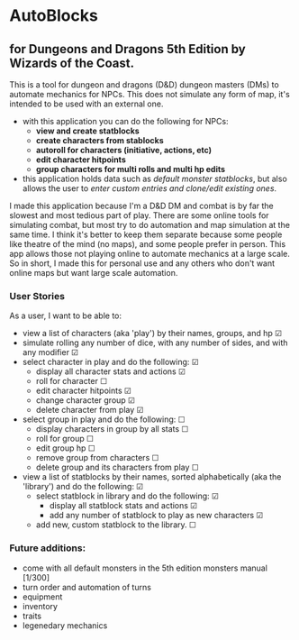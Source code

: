 # AutoBlocks
## for Dungeons and Dragons 5th Edition by Wizards of the Coast.
<p>
This is a tool for dungeon and dragons (D&D) dungeon masters (DMs) to automate mechanics for NPCs. This does not 
simulate any form of map, it's intended to be used with an external one.
</p>

- with this application you can do the following for NPCs:
  - **view and create statblocks**
  - **create characters from stablocks**
  - **autoroll for characters (initiative, actions, etc)**
  - **edit character hitpoints**
  - **group characters for multi rolls and multi hp edits**
- this application holds data such as *default monster statblocks*, but also allows the user to *enter custom entries 
and clone/edit existing ones*.
<p>
I made this application because I'm a D&D DM and combat is by far the slowest and most tedious part of play. There are 
some online tools for simulating combat, but most try to do automation and map simulation at the same time. I think 
it's better to keep them separate because some people like theatre of the mind (no maps), and some people prefer in 
person. This app allows those not playing online to automate mechanics at a large scale. So in short, I made this for 
personal use and any others who don't want online maps but want large scale automation. 
</p>

### User Stories
<p>
As a user, I want to be able to:
</p>

- view a list of characters (aka 'play') by their names, groups, and hp ☑
- simulate rolling any number of dice, with any number of sides, and with any modifier ☑
- select character in play and do the following: ☑
    - display all character stats and actions ☑
    - roll for character ☐
    - edit character hitpoints ☑
    - change character group ☑
    - delete character from play ☑
- select group in play and do the following: ☐
  - display characters in group by all stats ☐
  - roll for group ☐
  - edit group hp ☐
  - remove group from characters ☐
  - delete group and its characters from play ☐
- view a list of statblocks by their names, sorted alphabetically (aka the 'library') and do the following: ☑
  - select statblock in library and do the following: ☑
    - display all statblock stats and actions ☑
    - add any number of statblock to play as new characters ☑
  - add new, custom statblock to the library. ☐

### Future additions:
- come with all default monsters in the 5th edition monsters manual [1/300]
- turn order and automation of turns
- equipment
- inventory
- traits
- legenedary mechanics
